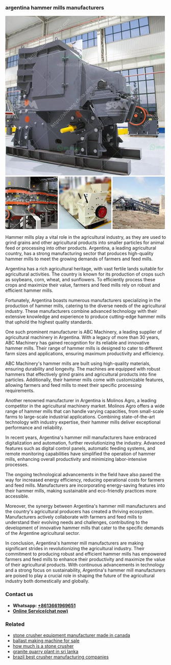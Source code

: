 <h3>argentina hammer mills manufacturers</h3><img src='1708332428.jpg' alt=''><p>Hammer mills play a vital role in the agricultural industry, as they are used to grind grains and other agricultural products into smaller particles for animal feed or processing into other products. Argentina, a leading agricultural country, has a strong manufacturing sector that produces high-quality hammer mills to meet the growing demands of farmers and feed mills.</p><p>Argentina has a rich agricultural heritage, with vast fertile lands suitable for agricultural activities. The country is known for its production of crops such as soybeans, corn, wheat, and sunflowers. To efficiently process these crops and maximize their value, farmers and feed mills rely on robust and efficient hammer mills.</p><p>Fortunately, Argentina boasts numerous manufacturers specializing in the production of hammer mills, catering to the diverse needs of the agricultural industry. These manufacturers combine advanced technology with their extensive knowledge and experience to produce cutting-edge hammer mills that uphold the highest quality standards.</p><p>One such prominent manufacturer is ABC Machinery, a leading supplier of agricultural machinery in Argentina. With a legacy of more than 30 years, ABC Machinery has gained recognition for its reliable and innovative hammer mills. Their range of hammer mills is designed to cater to different farm sizes and applications, ensuring maximum productivity and efficiency.</p><p>ABC Machinery's hammer mills are built using high-quality materials, ensuring durability and longevity. The machines are equipped with robust hammers that effectively grind grains and agricultural products into fine particles. Additionally, their hammer mills come with customizable features, allowing farmers and feed mills to meet their specific processing requirements.</p><p>Another renowned manufacturer in Argentina is Molinos Agro, a leading competitor in the agricultural machinery market. Molinos Agro offers a wide range of hammer mills that can handle varying capacities, from small-scale farms to large-scale industrial applications. Combining state-of-the-art technology with industry expertise, their hammer mills deliver exceptional performance and reliability.</p><p>In recent years, Argentina's hammer mill manufacturers have embraced digitalization and automation, further revolutionizing the industry. Advanced features such as digital control panels, automatic feeding systems, and remote monitoring capabilities have simplified the operation of hammer mills, enhancing overall productivity and minimizing labor-intensive processes.</p><p>The ongoing technological advancements in the field have also paved the way for increased energy efficiency, reducing operational costs for farmers and feed mills. Manufacturers are incorporating energy-saving features into their hammer mills, making sustainable and eco-friendly practices more accessible.</p><p>Moreover, the synergy between Argentina's hammer mill manufacturers and the country's agricultural producers has created a thriving ecosystem. Manufacturers actively collaborate with farmers and feed mills to understand their evolving needs and challenges, contributing to the development of innovative hammer mills that cater to the specific demands of the Argentine agricultural sector.</p><p>In conclusion, Argentina's hammer mill manufacturers are making significant strides in revolutionizing the agricultural industry. Their commitment to producing robust and efficient hammer mills has empowered farmers and feed mills to enhance their productivity and maximize the value of their agricultural products. With continuous advancements in technology and a strong focus on sustainability, Argentina's hammer mill manufacturers are poised to play a crucial role in shaping the future of the agricultural industry both domestically and globally.</p><h3>Contact us</h3><ul><li><strong>Whatsapp:&nbsp;<a href="https://wa.me/8613661969651">+8613661969651</a></strong></li><li><a href="https://swt.shibang-china.com/?git&amp;zhl&amp;argentina hammer mills manufacturers"><strong>Online Service(chat now)</strong></a></li></ul><h3>Related</h3><ul><li><a href='stone crusher equipment manufacturer made in canada.md'>stone crusher equipment manufacturer made in canada</a></li><li><a href='ballast making machine for sale.md'>ballast making machine for sale</a></li><li><a href='how much is a stone crusher.md'>how much is a stone crusher</a></li><li><a href='granite quarry plant in sri lanka.md'>granite quarry plant in sri lanka</a></li><li><a href='brazil best crusher manufacturing companies.md'>brazil best crusher manufacturing companies</a></li></ul>